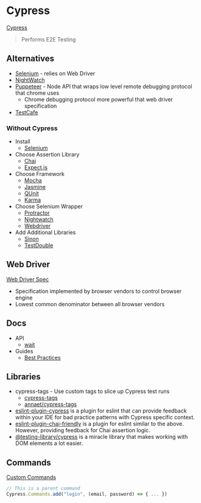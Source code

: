 # Cypress

[Cypress](https://www.cypress.io/)

> Performs E2E Testing

## Alternatives

* [Selenium](https://www.selenium.dev/) - relies on Web Driver
* [NightWatch](https://nightwatchjs.org/)
* [Puppeteer](https://pptr.dev/) - Node API that wraps low level remote debugging protocol that chrome uses
  * Chrome debugging protocol more powerful that web driver specification
* [TestCafe](https://devexpress.github.io/testcafe/)

### Without Cypress

* Install
  * [Selenium](https://www.selenium.dev/)
* Choose Assertion Library
  * [Chai](https://www.chaijs.com/)
  * [Expect.js](https://github.com/Automattic/expect.js/)
* Choose Framework
  * [Mocha](https://mochajs.org/)
  * [Jasmine](https://jasmine.github.io/)
  * [QUnit](https://qunitjs.com/)
  * [Karma](https://karma-runner.github.io/)
* Choose Selenium Wrapper
  * [Protractor](https://www.protractortest.org/)
  * [Nightwatch](https://nightwatchjs.org/)
  * [Webdriver](https://webdriver.io/)
* Add Additional Libraries
  * [Sinon](https://sinonjs.org/)
  * [TestDouble](https://testdouble.com/)

## Web Driver

[Web Driver Spec](https://www.w3.org/TR/webdriver/)

* Specification implemented by browser vendors to control browser engine
* Lowest common denominator between all browser vendors

## Docs

* API
  * [wait](https://docs.cypress.io/api/commands/wait#Yields)
* Guides
  * [Best Practices](https://docs.cypress.io/guides/references/best-practices#Unnecessary-Waiting)


## Libraries

* cypress-tags - Use custom tags to slice up Cypress test runs
  * [cypress-tags](https://www.npmjs.com/package/cypress-tags)
  * [annaet/cypress-tags](https://github.com/annaet/cypress-tags)
* [eslint-plugin-cypress](https://www.npmjs.com/package/eslint-plugin-cypress) is a plugin for eslint that can provide feedback within your IDE for bad practice patterns with Cypress specific context.
* [eslint-plugin-chai-friendly](https://www.npmjs.com/package/eslint-plugin-chai-friendly) is a plugin for eslint similar to the above. However, providing feedback for Chai assertion logic.
* [@testing-library/cypress](https://testing-library.com/docs/cypress-testing-library/intro/) is a miracle library that makes working with DOM elements a lot easier.


## Commands

[Custom Commands](https://docs.cypress.io/api/cypress-api/custom-commands)


```js
// This is a parent command
Cypress.Commands.add("login", (email, password) => { ... })
```

